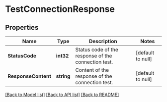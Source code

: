 # TestConnectionResponse

## Properties
Name | Type | Description | Notes
------------ | ------------- | ------------- | -------------
**StatusCode** | **int32** | Status code of the response of the connection test. | [default to null]
**ResponseContent** | **string** | Content of the response of the connection test. | [default to null]

[[Back to Model list]](../README.md#documentation-for-models) [[Back to API list]](../README.md#documentation-for-api-endpoints) [[Back to README]](../README.md)

